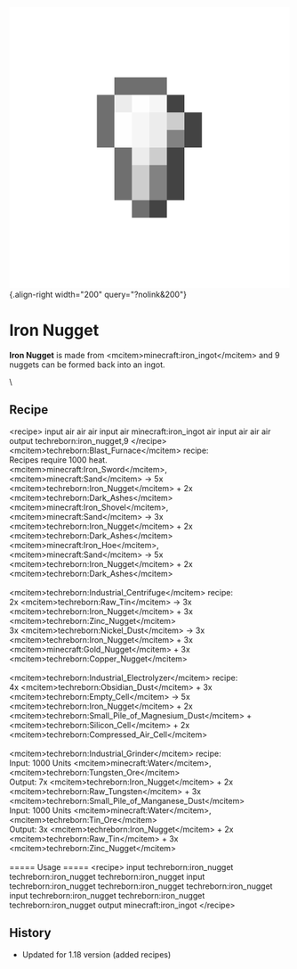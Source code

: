 ![iron_nugget.png](/media/mods/techreborn/iron_nugget.png){.align-right width="200" query="?nolink&200"}

# Iron Nugget

**Iron Nugget** is made from \<mcitem\>minecraft:iron_ingot\</mcitem\> and 9 nuggets can be formed back into an ingot.

\

## Recipe

\<recipe\> input air air air input air minecraft:iron_ingot air input air air air output techreborn:iron_nugget,9 \</recipe\>\
\<mcitem\>techreborn:Blast_Furnace\</mcitem\> recipe:\
Recipes require 1000 heat.\
\<mcitem\>minecraft:Iron_Sword\</mcitem\>, \<mcitem\>minecraft:Sand\</mcitem\> -\> 5x \<mcitem\>techreborn:Iron_Nugget\</mcitem\> + 2x \<mcitem\>techreborn:Dark_Ashes\</mcitem\>\
\<mcitem\>minecraft:Iron_Shovel\</mcitem\>, \<mcitem\>minecraft:Sand\</mcitem\> -\> 3x \<mcitem\>techreborn:Iron_Nugget\</mcitem\> + 2x \<mcitem\>techreborn:Dark_Ashes\</mcitem\>\
\<mcitem\>minecraft:Iron_Hoe\</mcitem\>, \<mcitem\>minecraft:Sand\</mcitem\> -\> 5x \<mcitem\>techreborn:Iron_Nugget\</mcitem\> + 2x \<mcitem\>techreborn:Dark_Ashes\</mcitem\>\
\
\<mcitem\>techreborn:Industrial_Centrifuge\</mcitem\> recipe:\
2x \<mcitem\>techreborn:Raw_Tin\</mcitem\> -\> 3x \<mcitem\>techreborn:Iron_Nugget\</mcitem\> + 3x \<mcitem\>techreborn:Zinc_Nugget\</mcitem\>\
3x \<mcitem\>techreborn:Nickel_Dust\</mcitem\> -\> 3x \<mcitem\>techreborn:Iron_Nugget\</mcitem\> + 3x \<mcitem\>minecraft:Gold_Nugget\</mcitem\> + 3x \<mcitem\>techreborn:Copper_Nugget\</mcitem\>\
\
\<mcitem\>techreborn:Industrial_Electrolyzer\</mcitem\> recipe:\
4x \<mcitem\>techreborn:Obsidian_Dust\</mcitem\> + 3x \<mcitem\>techreborn:Empty_Cell\</mcitem\> -\> 5x \<mcitem\>techreborn:Iron_Nugget\</mcitem\> + 2x \<mcitem\>techreborn:Small_Pile_of_Magnesium_Dust\</mcitem\> + \<mcitem\>techreborn:Silicon_Cell\</mcitem\> + 2x \<mcitem\>techreborn:Compressed_Air_Cell\</mcitem\>\
\
\<mcitem\>techreborn:Industrial_Grinder\</mcitem\> recipe:\
Input: 1000 Units \<mcitem\>minecraft:Water\</mcitem\>, \<mcitem\>techreborn:Tungsten_Ore\</mcitem\>\
Output: 7x \<mcitem\>techreborn:Iron_Nugget\</mcitem\> + 2x \<mcitem\>techreborn:Raw_Tungsten\</mcitem\> + 3x \<mcitem\>techreborn:Small_Pile_of_Manganese_Dust\</mcitem\>\
Input: 1000 Units \<mcitem\>minecraft:Water\</mcitem\>, \<mcitem\>techreborn:Tin_Ore\</mcitem\>\
Output: 3x \<mcitem\>techreborn:Iron_Nugget\</mcitem\> + 2x \<mcitem\>techreborn:Raw_Tin\</mcitem\> + 3x \<mcitem\>techreborn:Zinc_Nugget\</mcitem\>\
\
===== Usage ===== \<recipe\> input techreborn:iron_nugget techreborn:iron_nugget techreborn:iron_nugget input techreborn:iron_nugget techreborn:iron_nugget techreborn:iron_nugget input techreborn:iron_nugget techreborn:iron_nugget techreborn:iron_nugget output minecraft:iron_ingot \</recipe\>

## History

- Updated for 1.18 version (added recipes)

